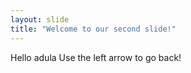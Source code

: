 ```yaml
---
layout: slide
title: "Welcome to our second slide!"
---
```

Hello adula
Use the left arrow to go back!
